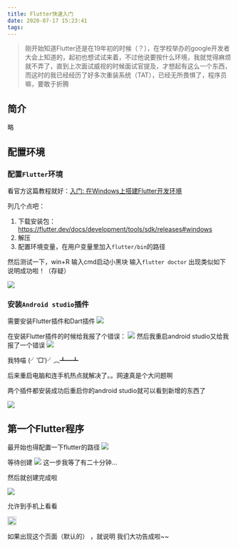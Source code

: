 ```yaml
---
title: Flutter快速入门
date: 2020-07-17 15:23:41
tags:
---
```

> 刚开始知道Flutter还是在19年初的时候（？），在学校举办的google开发者大会上知道的，起初也想试试来着，不过他说要按什么环境，我就觉得麻烦就不弄了，直到上次面试威视的时候面试官提及，才想起有这么一个东西，而这时的我已经经历了好多次重装系统（TAT），已经无所畏惧了，程序员嘛，要敢于折腾

## 简介

略

## 配置环境

### 配置`Flutter`环境
看官方这篇教程就好：[入门: 在Windows上搭建Flutter开发环境](https://flutterchina.club/setup-windows/)

列几个点吧：

1. 下载安装包： https://flutter.dev/docs/development/tools/sdk/releases#windows
2. 解压
3. 配置环境变量，在用户变量里加入`flutter/bin`的路径

然后测试一下，win+R 输入cmd启动小黑块 输入`flutter doctor` 出现类似如下 说明成功啦！（存疑）

![](https://cdn.jsdelivr.net/gh/fushaolei/img2/20200717155819.png)

### 安装`Android studio`插件
需要安装Flutter插件和Dart插件
![](https://cdn.jsdelivr.net/gh/fushaolei/img2/20200717165537.png)


在安装Flutter插件的时候给我报了个错误：
![](https://cdn.jsdelivr.net/gh/fushaolei/img2/20200717161918.png)
然后我重启android studio又给我报了一个错误
![](https://cdn.jsdelivr.net/gh/fushaolei/img2/20200717165419.png)

我特喵 (╯‵□′)╯︵┻━┻

后来重启电脑和连手机热点就解决了。。网速真是个大问题啊

两个插件都安装成功后重启你的android studio就可以看到新增的东西了

![](https://cdn.jsdelivr.net/gh/fushaolei/img2/20200717165638.png)

## 第一个Flutter程序

最开始也得配置一下flutter的路径
![](https://cdn.jsdelivr.net/gh/fushaolei/img2/20200717172040.png)

等待创建
![](https://cdn.jsdelivr.net/gh/fushaolei/img2/20200717172121.png)
这一步我等了有二十分钟...

然后就创建完成啦

![](https://cdn.jsdelivr.net/gh/fushaolei/img2/20200717172240.png)

允许到手机上看看

<img src="https://cdn.jsdelivr.net/gh/fushaolei/img2/20200717173912.jpg"  width="20">

如果出现这个页面（默认的） ，就说明 我们大功告成啦~~